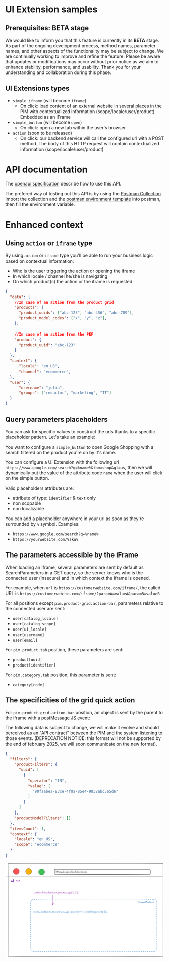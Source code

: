 # UI Extension samples

## Prerequisites: BETA stage

We would like to inform you that this feature is currently in its <b>BETA</b> stage. As part of the ongoing development process, method names, parameter names, and other aspects of the functionality may be subject to change. We are continually working to improve and refine the feature.
Please be aware that updates or modifications may occur without prior notice as we aim to enhance stability, performance, and usability.
Thank you for your understanding and collaboration during this phase.

## UI Extensions types

- `simple_iframe` (will become `iframe`)
  - On click: load content of an external website in several places in the PIM with contextualized information (scope/locale/user/product). Embedded as an iFrame
- `simple_button` (will become `open`)
  - On click: open a new tab within the user's browser
- `action` (soon to be released)
  - On click: our backend service will call the configured url with a POST method. The body of this HTTP request will contain contextualized information (scope/locale/user/product)

# API documentation

The [openapi specification](./api/openapi.yaml) describe how to use this API.

The prefered way of testing out this API is by using the [Postman Collection](./api/generated/generated_postman_collection.json)
Import the collection and the [postman environment template](./api/postman/postman_environment_template.json) into postman, then fill the environment variable.

# Enhanced context

## Using `action` or `iframe` type

By using `action` or `iframe` type you'll be able to run your business logic based on contextual information:
- Who is the user triggering the action or opening the iframe
- In which locale / channel he/she is navigating
- On which product(s) the action or the iframe is requested


```json
{
  "data": {
    //In case of an action from the product grid
    "products": {
      "product_uuids": ["abc-123", "abc-456", "abc-789"],
      "product_model_codes": ["x", "y", "z"],
    },

    //In case of an action from the PEF
    "product": {
      "product_uuid": "abc-123"
    }
  },
  "context": {
      "locale": "en_US",
      "channel": "ecommerce",
  },
  "user": {
      "username": "julia",
      "groups": ["redactor", "marketing", "IT"]
  }
}
```

## Query parameters placeholders

You can ask for specific values to construct the urls thanks to a specific placeholder pattern. Let's take an example:

You want to configure a `simple_button` to open Google Shopping with a search filtered on the product you're on by it's name.

You can configure a UI Extension with the following url `https://www.google.com/search?q=%name%&tbm=shop&gl=us`, then we will dynamically put the value of the attribute code `name` when the user will click on the simple button.

Valid placeholders attributes are:
- attribute of type: `identifier` & `text` only
- non scopable
- non localizable

You can add a placeholder anywhere in your url as soon as they're surrounded by `%` symbol.
Examples:
- `https://www.google.com/search?q=%name%`
- `https://yourwebsite.com/%sku%`

## The parameters accessible by the iFrame

When loading an iframe, several parameters are sent by default as SearchParameters in a GET query, so the server knows who is the connected user (insecure) and in which context the iframe is opened.

For example, when `url` is `https://customerwebsite.com/iframe/`, the called URL is `https://customerwebite.com/iframe/?paramA=valueA&paramB=valueB`

For all positions except `pim.product-grid.action-bar`, parameters relative to the connected user are sent:
- `user[catalog_locale]`
- `user[catalog_scope]`
- `user[ui_locale]`
- `user[username]`
- `user[email]`

For `pim.product.tab` position, these parameters are sent:
- `product[uuid]`
- `product[identifier]`

For `pim.category.tab` position, this parameter is sent:
- `category[code]`

## The specificities of the grid quick action

For `pim.product-grid.action-bar` position, an object is sent by the parent to the iframe with a [postMessage JS event](https://developer.mozilla.org/en-US/docs/Web/API/Window/postMessage):

The following data is subject to change, we will make it evolve and should perceived as an "API contract" between the PIM and the system listening to those events. (DEPRECATION NOTICE: this format will not be supported by the end of february 2025, we will soon communicate on the new format).
```json
{
  "filters": {
    "productFilters": {
      "uuid": [
        {
          "operator": "IN",
          "value": [
            "90faabea-83ce-4f0a-85e4-9832abc565d6"
          ]
        }
      ]
    },
    "productModelFilters": []
  },
  "itemsCount": 1,
  "context": {
    "locale": "en_US",
    "scope": "ecommerce"
  }
}
```
![illustrated window postmessage](doc/img/window.postmessage.png)
